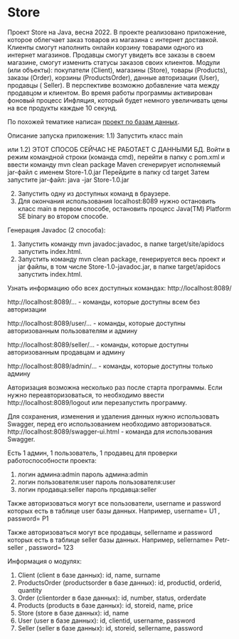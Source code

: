# Store

Проект Store на Java, весна 2022.
В проекте реализовано приложение, которое облегчает заказ товаров из магазина с интернет доставкой.
Клиенты смогут наполнить онлайн корзину товарами одного из интернет магазинов. Продавцы смогут увидеть все заказы в
своем магазине,
смогут изменить статусы заказов своих клиентов. Модули (или объекты): покупатели (Client),
магазины (Store), товары (Products), заказы (Order), корзины (ProductsOrder), данные авторизации (User), продавцы (
Seller).
В перспективе возможно добавление чата между продавцом и клиентом.
Во время работы программы активирован фоновый процесс Инфляция, который будет немного увеличивать цены на все продукты
каждые 10 секунд.

По похожей тематике написан [проект по базам данных](https://github.com/Tanitum/Database_project_2023).

Описание запуска приложения:
1.1) Запустить класс main

или
1.2) ЭТОТ СПОСОБ СЕЙЧАС НЕ РАБОТАЕТ С ДАННЫМИ БД. Войти в режим командной строки (команда cmd), перейти в папку с
pom.xml и ввести команду mvn clean package
Maven cгенерирует исполняемый jar-файл с именем Store-1.0.jar
Перейдите в папку cd target
Затем запустите jar-файл: java -jar Store-1.0.jar

2) Запустить одну из доступных команд в браузере.
3) Для окончания использования localhost:8089 нужно остановить класс main в первом способе, остановить процесс Java(TM)
   Platform SE binary во втором способе.

Генерация Javadoc (2 способа):

1) Запустить команду mvn javadoc:javadoc, в папке target/site/apidocs запустить index.html.
2) Запустить команду mvn clean package, генерируется весь проект и jar файлы, в том числе Store-1.0-javadoc.jar, в папке
   target/apidocs запустить index.html.

Узнать информацию обо всех доступных командах: http://localhost:8089/

http://localhost:8089/... - команды, которые доступны всем без авторизации

http://localhost:8089/user/... - команды, которые доступны авторизованным пользователям и админу

http://localhost:8089/seller/... - команды, которые доступны авторизованным продавцам и админу

http://localhost:8089/admin/... - команды, которые доступны только админу

Авторизация возможна несколько раз после старта программы.
Если нужно переавторизоваться, то необходимо ввести http://localhost:8089/logout или перезапустить программу.

Для сохранения, изменения и удаления данных нужно использовать Swagger, перед его использованием необходимо
авторизоваться. http://localhost:8089/swagger-ui.html - команда для использования Swagger.

Есть 1 админ, 1 пользователь, 1 продавец для проверки работоспособности проекта:

1) логин админа:admin пароль админа:admin
2) логин пользователя:user пароль пользователя:user
3) логин продавца:seller пароль продавца:seller

Также авторизоваться могут все пользователи, username и password которых есть в таблице user базы данных. Например,
username= U1 , password= P1

Также авторизоваться могут все продавцы, sellername и password которых есть в таблице seller базы данных. Например,
sellername= Petr-seller , password= 123

Информация о модулях:

1) Client (client в базе данных): id, name, surname
2) ProductsOrder (productsorder в базе данных): id, productid, orderid, quantity
3) Order (clientorder в базе данных): id, number, status, orderdate
4) Products (products в базе данных): id, storeid, name, price
5) Store (store в базе данных): id, name
6) User (user в базе данных): id, clientid, username, password
7) Seller (seller в базе данных): id, storeid, sellername, password
